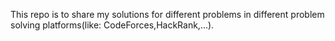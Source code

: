 This repo is to share my solutions for different problems in different problem solving platforms(like: CodeForces,HackRank,...).
